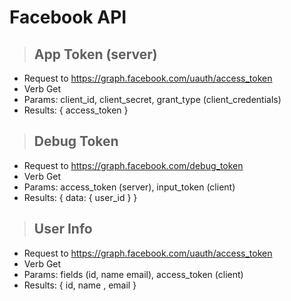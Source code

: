 # Facebook API

> ## App Token (server)

-   Request to https://graph.facebook.com/uauth/access_token
-   Verb Get
-   Params: client_id, client_secret, grant_type (client_credentials)
-   Results: { access_token }

> ## Debug Token

-   Request to https://graph.facebook.com/debug_token
-   Verb Get
-   Params: access_token (server), input_token (client)
-   Results: { data: { user_id } }

> ## User Info

-   Request to https://graph.facebook.com/uauth/access_token
-   Verb Get
-   Params: fields (id, name email), access_token (client)
-   Results: { id, name , email }

